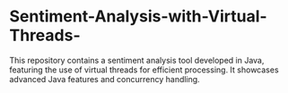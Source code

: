 # Sentiment-Analysis-with-Virtual-Threads-
This repository contains a sentiment analysis tool developed in Java, featuring the use of virtual threads for efficient processing. It showcases advanced Java features and concurrency handling.
